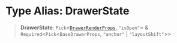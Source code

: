 # Type Alias: DrawerState

> **DrawerState**: `Pick`\<[`DrawerRenderProps`](DrawerRenderProps.md), `"isOpen"`\> & `Required`\<`Pick`\<`BaseDrawerProps`, `"anchor"` \| `"layoutShift"`\>\>
